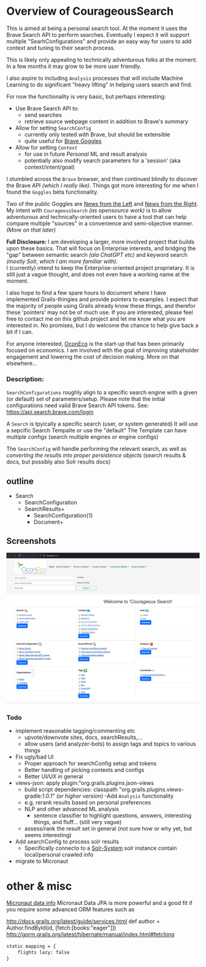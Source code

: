 # Overview of CourageousSearch
This is aimed at being a personal search tool. At the moment it uses the Brave Search API to perform searches. 
Eventually I expect it will support multiple "SearhConfigurations" and provide an easy way for users to add context and tuning to their search process.

This is likely only appealing to technically adventurous folks at the moment. In a few months it may grow to be more user friendly.

I also aspire to including `Analysis` processes that will include Machine Learning to do significant "heavy lifting" in helping users search and find.

For now the functionality is very basic, but perhaps interesting:
- Use Brave Search API to:
  - send searches
  - retrieve source webpage content in addition to Brave's summary
- Allow for setting `SearchConfig`
  - currently only tested with Brave, but should be extensible
  - quite useful for [Brave Goggles](https://github.com/brave/goggles-quickstart) 
- Allow for setting `Context`
  - for use in future _Personal_ ML and result analysis
  - potentially also modify search parameters for a 'session' (aka context/intent/goal)



I stumbled across the `Brave` browser, and then continued blindly to discover the Brave API _(which I really like)_. 
Things got more interesting for me when I found the `Goggles` beta functionality. 

Two of the public Goggles are [News from the Left](https://raw.githubusercontent.com/allsides-news/brave-goggles/main/left.goggles) and [News from the Right](https://raw.githubusercontent.com/allsides-news/brave-goggles/main/right.goggles). 
My intent with `CourageousSearch` _(as opensource work)_ is to allow adventurous and technically-oriented users to have a tool that can help compare multiple "sources"
in a convenience and semi-objective manner. _(More on that later)_  

**Full Disclosure:** 
I am developing a larger, more involved project that builds upon these basics. That will focus on Enterprise interests, 
and bridging the "gap" between semantic search _(ala ChatGPT etc)_ and keyword search _(mostly Solr, which I am more familiar with)_.  
I (currently) intend to keep the Enterprise-oriented project proprietary. It is still just a vague thought, and does not even have a working name at the moment.

I also hope to find a few spare hours to document where I have implemented Grails-thingies and provide pointers to examples. I expect that the majority of people using Grails already know these things, and therefor these 'pointers' may not be of much use. If you are interested, please feel free to contact me on this github project and let me know what you are interested in. No promises, but I do welcome the chance to help give back a bit if I can.

For anyone interested, [OconEco](http://www.oconeco.com) is the start-up that has been primarily focused on economics. 
I am involved with the goal of improving stakeholder engagement and lowering the cost of decision making. More on that elsewhere...   

### Description:

`SearchConfigurations` roughly align to a specific search engine with a given (or default) set of parameters/setup. Please note that the initial configurations need valid Brave Search API tokens.
See: https://api.search.brave.com/login

A `Search` is tpyically a specific search (user, or system generated)
It will use a sepcific Search Tempalte or use the "default"
The Template can have multiple configs (search multiple engines or engine configs)

The `SearchConfig` will handle performing the relevant search,
as well as _converting the results into proper persistence objects_ (search results & docs, but possibly also Solr results docs)

## outline

- Search
  - SearchConfiguration 
  - SearchResults+
    - SearchConfiguration{1}
    - Document+


## Screenshots
![Sample Dashboard](./documentation/dashboard.png)

### Todo
- implement reasonable tagging/commenting etc
  - upvote/downvote sites, docs, searchResults,...
  - allow users (and analyzer-bots) to assign tags and topics to various things
- Fix ugly/bad UI
  - Proper approach for searchConfig setup and tokens
  - Better handling of picking contexts and configs
  - Better UI/UX in general
- views-json: apply plugin:"org.grails.plugins.json-views
  - build script dependencies:  classpath "org.grails.plugins.views-gradle:1.0.1"  _(or higher version)_
-Add `Analysis` functionality
  - e.g. rerank results based on personal preferences
  - NLP and other advanced ML analysis
    - sentence classifier to highlight questions, answers, interesting things, and fluff... (still very vague)
  - assess/rank the result set in general (not sure how or why yet, but seems interesting)
- Add searchConfig to process solr results
  - Specifically connecto to a [Solr-System](https://github.com/seanoc5/solr-system) solr instance contain local/personal crawled info
- migrate to Micronaut


# other & misc
[Micronaut data info](https://medium.com/agorapulse-stories/goodbye-grails-hello-micronaut-10-micronaut-data-759c6c36bc7)
Micronaut Data JPA is more powerful and a good fit if you require some advanced ORM features such as

http://docs.grails.org/latest/guide/services.html
def author = Author.findById(id, [fetch:[books:"eager"]])
http://gorm.grails.org/latest/hibernate/manual/index.html#fetching

    static mapping = {
        flights lazy: false
    }

